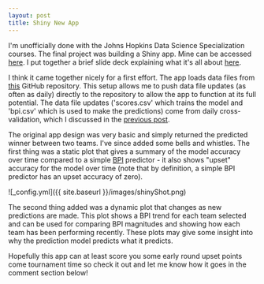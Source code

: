 ```yaml
---
layout: post
title: Shiny New App
---
```


I'm unofficially done with the Johns Hopkins Data Science Specialization courses. The final project was building a Shiny app. Mine can be accessed [here](https://amritpatel.shinyapps.io/Project). I put together a brief slide deck explaining what it's all about [here](http://amritpatel.github.io/NCAAB-Win-Prediction/slides/index.html).

I think it came together nicely for a first effort. The app loads data files from [this](https://github.com/AmritPatel/NCAAB-Win-Prediction) GitHub repository. This setup allows me to push data file updates (as often as daily) directly to the repository to allow the app to function at its full potential. The data file updates ('scores.csv' which trains the model and 'bpi.csv' which is used to make the predictions) come from daily cross-validation, which I discussed in the [previous post](http://amritpatel.github.io/NCAAb-Predictions/). 

The original app design was very basic and simply returned the predicted winner between two teams. I've since added some bells and whistles. The first thing was a static plot that gives a summary of the model accuracy over time compared to a simple [BPI](http://espn.go.com/mens-college-basketball/story/_/id/7561413/bpi-college-basketball-power-index-explained) predictor - it also shows "upset" accuracy for the model over time (note that by definition, a simple BPI predictor has an upset accuracy of zero).

![_config.yml]({{ site.baseurl }}/images/shinyShot.png)

The second thing added was a dynamic plot that changes as new predictions are made. This plot shows a BPI trend for each team selected and can be used for comparing BPI magnitudes and showing how each team has been performing recently. These plots may give some insight into why the prediction model predicts what it predicts.

Hopefully this app can at least score you some early round upset points come tournament time so check it out and let me know how it goes in the comment section below!
